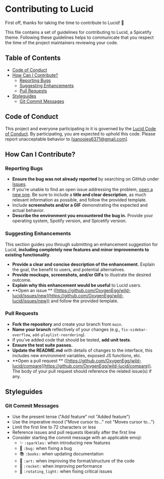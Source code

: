 # Contributing to Lucid

First off, thanks for taking the time to contribute to Lucid! 🎉

This file contains a set of guidelines for contributing to Lucid, a Spicetify theme. Following these guidelines helps to
communicate that you respect the time of the project maintainers reviewing your code.

## Table of Contents

- [Code of Conduct](#code-of-conduct)
- [How Can I Contribute?](#how-can-i-contribute)
    - [Reporting Bugs](#reporting-bugs)
    - [Suggesting Enhancements](#suggesting-enhancements)
    - [Pull Requests](#pull-requests)
- [Styleguides](#styleguides)
    - [Git Commit Messages](#git-commit-messages)

## Code of Conduct

This project and everyone participating in it is governed by the [Lucid Code of Conduct](CODE_OF_CONDUCT.md). By
participating, you are expected to uphold this code. Please report unacceptable behavior to [sanoojes6371@gmail.com].

## How Can I Contribute?

### Reporting Bugs

- **Ensure the bug was not already reported** by searching on GitHub
  under [Issues](https://github.com/OxygenEgg/wild-lucid/issues).
- If you're unable to find an open issue addressing the
  problem, [open a new one](https://github.com/OxygenEgg/wild-lucid/issues/new). Be sure to include a **title and
  clear description**, as much relevant information as possible, and follow the provided template.
- Include **screenshots and/or a GIF** demonstrating the expected and actual behavior.
- **Describe the environment you encountered the bug in.** Provide your operating system, Spotify version, and Spicetify
  version.

### Suggesting Enhancements

This section guides you through submitting an enhancement suggestion for Lucid, **including completely new features and
minor improvements to existing functionality**.

- **Provide a clear and concise description of the enhancement.** Explain the goal, the benefit to users, and potential
  alternatives.
- **Provide mockups, screenshots, and/or GIFs** to illustrate the desired outcome.
- **Explain why this enhancement would be useful** to Lucid users.
- **Open an issue
  ** ([https://github.com/OxygenEgg/wild-lucid/issues/new](https://github.com/OxygenEgg/wild-lucid/issues/new))
  and follow the provided template.

### Pull Requests

- **Fork the repository** and create your branch from `main`.
- **Name your branch** reflectively of your changes (e.g., `fix-sidebar-overflow`, `add-playlist-reordering`).
- If you've added code that should be tested, **add unit tests**.
- **Ensure the test suite passes.**
- **Update the README.md** with details of changes to the interface, this includes new environment variables, exposed JS
  functions, etc.
- **Open a pull request
  ** ([https://github.com/OxygenEgg/wild-lucid/compare](https://github.com/OxygenEgg/wild-lucid/compare)). The
  body of your pull request should reference the related issue(s) if any.

## Styleguides

### Git Commit Messages

- Use the present tense ("Add feature" not "Added feature")
- Use the imperative mood ("Move cursor to..." not "Moves cursor to...")
- Limit the first line to 72 characters or less
- Reference issues and pull requests liberally after the first line
- Consider starting the commit message with an applicable emoji:
    - ✨ `:sparkles:` when introducing new features
    - 🐛 `:bug:` when fixing a bug
    - 📚 `:books:` when updating documentation
    - 🎨 `:art:` when improving the format/structure of the code
    - 🚀 `:rocket:` when improving performance
    - 🚨 `:rotating_light:` when fixing critical issues
